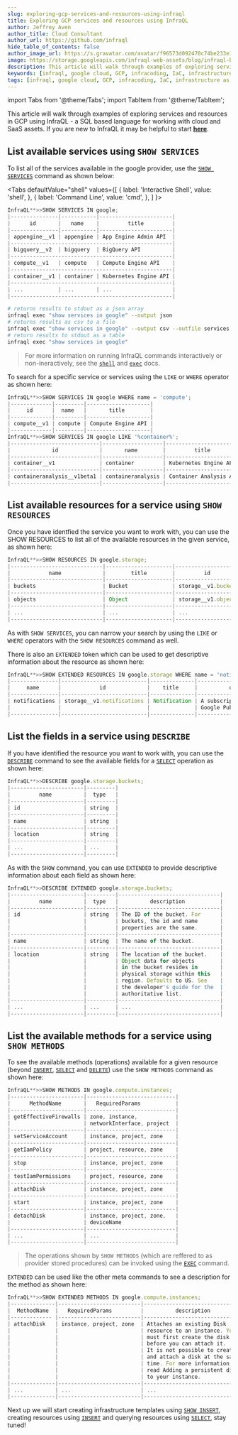 ```yaml
---
slug: exploring-gcp-services-and-resources-using-infraql
title: Exploring GCP services and resources using InfraQL
author: Jeffrey Aven
author_title: Cloud Consultant
author_url: https://github.com/infraql
hide_table_of_contents: false
author_image_url: https://s.gravatar.com/avatar/f96573d092470c74be233e1dded5376f?s=80
image: https://storage.googleapis.com/infraql-web-assets/blog/infraql-blog-post-featured-image.png
description: This article will walk through examples of exploring services and resources in GCP using InfraQL - a SQL based language for working with cloud and SaaS assets.
keywords: [infraql, google cloud, GCP, infracoding, IaC, infrastructure as code]
tags: [infraql, google cloud, GCP, infracoding, IaC, infrastructure as code]
---
```


import Tabs from '@theme/Tabs';
import TabItem from '@theme/TabItem';

This article will walk through examples of exploring services and resources in GCP using InfraQL - a SQL based language for working with cloud and SaaS assets.  If you are new to InfraQL it may be helpful to start [__here__](/getting-started/resource-hierarchy).

## List available services using `SHOW SERVICES`  

To list all of the services available in the google provider, use the [`SHOW SERVICES`](/language-spec/show) command as shown below:  

<Tabs
  defaultValue="shell"
  values={[
    { label: 'Interactive Shell', value: 'shell', },
    { label: 'Command Line', value: 'cmd', },
  ]
}>
<TabItem value="shell">

```jsx
InfraQL**>>SHOW SERVICES IN google;
|---------------|-----------|-----------------------|
|      id       |   name    |         title         |
|---------------|-----------|-----------------------|
| appengine__v1 | appengine | App Engine Admin API  |
|---------------------------------------------------|
| bigquery__v2  | bigquery  | BigQuery API          |
|---------------------------------------------------|
| compute__v1   | compute   | Compute Engine API    |
|---------------------------------------------------|
| container__v1 | container | Kubernetes Engine API |
|---------------------------------------------------|
| ...           | ...       | ...                   |
|---------------------------------------------------|
```
</TabItem>
<TabItem value="cmd">

```bash
# returns results to stdout as a json array
infraql exec "show services in google" --output json
# returns results as csv to a file
infraql exec "show services in google" --output csv --outfile services.csv
# return results to stdout as a table
infraql exec "show services in google"
```
</TabItem>
</Tabs>

> For more information on running InfraQL commands interactively or non-ineractively, see the [`shell`](/command-line-usage/shell) and [`exec`](/command-line-usage/exec) docs.

To search for a specific service or services using the `LIKE` or `WHERE` operator as shown here:  

```jsx
InfraQL**>>SHOW SERVICES IN google WHERE name = 'compute';
|-------------|---------|--------------------|
|     id      |  name   |       title        |
|-------------|---------|--------------------|
| compute__v1 | compute | Compute Engine API |
|-------------|---------|--------------------|
InfraQL**>>SHOW SERVICES IN google LIKE '%container%';
|----------------------------|-------------------|------------------------|
|             id             |       name        |         title          |
|----------------------------|-------------------|------------------------|
| container__v1              | container         | Kubernetes Engine API  |
|----------------------------|-------------------|------------------------|
| containeranalysis__v1beta1 | containeranalysis | Container Analysis API |
|----------------------------|-------------------|------------------------|
```

## List available resources for a service using `SHOW RESOURCES`

Once you have identfied the service you want to work with, you can use the SHOW RESOURCES to list all of the available resources in the given service, as shown here:  

```jsx
InfraQL**>>SHOW RESOURCES IN google.storage;
|-----------------------------|---------------------|---------------------|
|            name             |        title        |         id          |
|-----------------------------|---------------------|---------------------|
| buckets                     | Bucket              | storage__v1.buckets |
|-----------------------------|---------------------|---------------------|
| objects                     | Object              | storage__v1.objects |
|-----------------------------|---------------------|---------------------|
| ...                         | ...                 | ...                 |
|-----------------------------|---------------------|---------------------|
```

As with `SHOW SERVICES`, you can narrow your search by using the `LIKE` or `WHERE` operators with the `SHOW RESOURCES` command as well.  

There is also an `EXTENDED` token which can be used to get descriptive information about the resource as shown here:  

```jsx
InfraQL**>>SHOW EXTENDED RESOURCES IN google.storage WHERE name = 'notifications';
|---------------|---------------------------|--------------|--------------------------------|
|     name      |            id             |    title     |          description           |
|---------------|---------------------------|--------------|--------------------------------|
| notifications | storage__v1.notifications | Notification | A subscription to receive      |
|               |                           |              | Google PubSub notifications.   |
|---------------|---------------------------|--------------|--------------------------------|
```

## List the fields in a service using `DESCRIBE`

If you have identified the resource you want to work with, you can use the [`DESCRIBE`](/language-spec/describe) command to see the available fields for a [`SELECT`](/language-spec/select) operation as shown here:  

```jsx
InfraQL**>>DESCRIBE google.storage.buckets;
|-----------------------|---------|
|         name          |  type   |
|-----------------------|---------|
| id                    | string  |
|-----------------------|---------|
| name                  | string  |
|-----------------------|---------|
| location              | string  |
|-----------------------|---------|
| ...                   | ...     |
|-----------------------|---------|
```

As with the `SHOW` command, you can use `EXTENDED` to provide descriptive information about each field as shown here:  

```jsx
InfraQL**>>DESCRIBE EXTENDED google.storage.buckets;
|-----------------------|---------|--------------------------------|
|         name          |  type   |          description           |
|-----------------------|---------|--------------------------------|
| id                    | string  | The ID of the bucket. For      |
|                       |         | buckets, the id and name       |
|                       |         | properties are the same.       |
|-----------------------|---------|--------------------------------|
| name                  | string  | The name of the bucket.        |
|-----------------------|---------|--------------------------------|
| location              | string  | The location of the bucket.    |
|                       |         | Object data for objects        |
|                       |         | in the bucket resides in       |
|                       |         | physical storage within this   |
|                       |         | region. Defaults to US. See    |
|                       |         | the developer's guide for the  |
|                       |         | authoritative list.            |
|-----------------------|---------|--------------------------------|
| ...                   | ...     | ...                            |
|-----------------------|---------|--------------------------------|
```

## List the available methods for a service using `SHOW METHODS`  

To see the available methods (operations) available for a given resource (beyond [`INSERT`](/language-spec/insert), [`SELECT`](/language-spec/select) and [`DELETE`](/language-spec/delete)) use the `SHOW METHODS` command as shown here:  

```jsx
InfraQL**>>SHOW METHODS IN google.compute.instances;
|-----------------------|----------------------------|
|      MethodName       |   RequiredParams           |
|-----------------------|----------------------------|
| getEffectiveFirewalls | zone, instance,            |
|                       | networkInterface, project  |
|-----------------------|----------------------------|
| setServiceAccount     | instance, project, zone    |
|-----------------------|----------------------------|
| getIamPolicy          | project, resource, zone    |
|-----------------------|----------------------------|
| stop                  | instance, project, zone    |
|-----------------------|----------------------------|
| testIamPermissions    | project, resource, zone    |
|-----------------------|----------------------------|
| attachDisk            | instance, project, zone    |
|-----------------------|----------------------------|
| start                 | instance, project, zone    |
|-----------------------|----------------------------|
| detachDisk            | instance, project, zone,   |
|                       | deviceName                 |
|-----------------------|----------------------------|
| ...                   | ...                        |
|-----------------------|----------------------------|
```

> The operations shown by `SHOW METHODS` (which are reffered to as provider stored procedures) can be invoked using the [`EXEC`](/language-spec/exec) command.

`EXTENDED` can be used like the other meta commands to see a description for the method as shown here:  

```jsx
InfraQL**>>SHOW EXTENDED METHODS IN google.compute.instances;
|--------------|--------------------------|--------------------------------|
|  MethodName  |   RequiredParams         |          description           |
|------------- |--------------------------|--------------------------------|
| attachDisk   | instance, project, zone  | Attaches an existing Disk      |
|              |                          | resource to an instance. You   |
|              |                          | must first create the disk     |
|              |                          | before you can attach it.      |
|              |                          | It is not possible to create   |
|              |                          | and attach a disk at the same  |
|              |                          | time. For more information,    |
|              |                          | read Adding a persistent disk  |
|              |                          | to your instance.              |
|--------------|--------------------------|--------------------------------|
| ...          | ...                      | ...                            |
|--------------|--------------------------|--------------------------------|
```

Next up we will start creating infrastructure templates using [`SHOW INSERT`](/language-spec/show#generating-an-insert-template-using-the-show-insert-command), creating  resources using [`INSERT`](/language-spec/insert) and querying resources using [`SELECT`](/language-spec/select), stay tuned!  